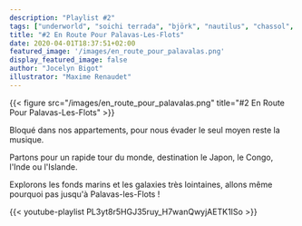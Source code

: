 ```yaml
---
description: "Playlist #2"
tags: ["underworld", "soichi terrada", "björk", "nautilus", "chassol", "ait meslayene", "tabu ley rochereau", "cesar mariano & cia.", "diverso", "meco", "playlist"]
title: "#2 En Route Pour Palavas-Les-Flots"
date: 2020-04-01T18:37:51+02:00
featured_image: '/images/en_route_pour_palavalas.png'
display_featured_image: false
author: "Jocelyn Bigot" 
illustrator: "Maxime Renaudet"
---
```


{{< figure src="/images/en_route_pour_palavalas.png" title="#2 En Route Pour Palavas-Les-Flots" >}}

Bloqué dans nos appartements, pour nous évader le seul moyen reste la musique. 

Partons pour un rapide tour du monde, destination le Japon, le Congo, l'Inde ou l'Islande. 

Explorons les fonds marins et les galaxies très lointaines, allons même pourquoi pas jusqu'à Palavas-les-Flots !

{{< youtube-playlist PL3yt8r5HGJ35ruy_H7wanQwyjAETK1ISo >}}